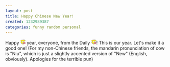 ```yaml
---
layout: post
title: Happy Chinese New Year!
created: 1232989387
categories: funny random personal
---
```

Happy <img src="/uploads/logo2.png" alt="Niu" title="Niu" /> year, everyone, from the Daily <img src="/uploads/logo2.png" alt="Cow" title="Cow" />! This is our year. Let's make it a good one! (For my non-Chinese friends, the mandarin pronunciation of cow is "Niu", which is just a slightly accented version of "New" (English, obviously). Apologies for the terrible pun)
